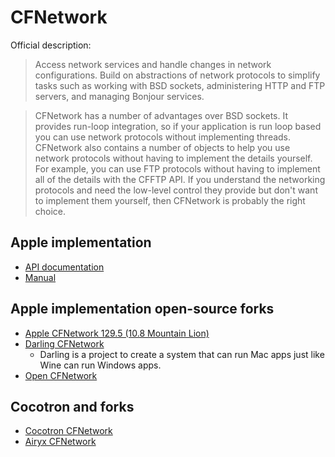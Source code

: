 # CFNetwork

Official description:

> Access network services and handle changes in network configurations. Build on abstractions of network protocols to simplify tasks such as working with BSD sockets, administering HTTP and FTP servers, and managing Bonjour services.

> CFNetwork has a number of advantages over BSD sockets. It provides run-loop integration, so if your application is run loop based you can use network protocols without implementing threads. CFNetwork also contains a number of objects to help you use network protocols without having to implement the details yourself. For example, you can use FTP protocols without having to implement all of the details with the CFFTP API. If you understand the networking protocols and need the low-level control they provide but don't want to implement them yourself, then CFNetwork is probably the right choice.

## Apple implementation

* [API documentation](https://developer.apple.com/documentation/cfnetwork?language=objc)
* [Manual](https://developer.apple.com/library/archive/documentation/Networking/Conceptual/CFNetwork/Concepts/Concepts.html)

## Apple implementation open-source forks

* [Apple CFNetwork 129.5 (10.8 Mountain Lion)](https://github.com/apple-oss-distributions/CFNetwork)
* [Darling CFNetwork](https://github.com/darlinghq/darling-cfnetwork)
    * Darling is a project to create a system that can run Mac apps just like Wine can run Windows apps.
* [Open CFNetwork](https://github.com/gerickson/opencfnetwork)

## Cocotron and forks

* [Cocotron CFNetwork](https://github.com/cjwl/cocotron/tree/master/CFNetwork)
* [Airyx CFNetwork](https://github.com/mszoek/airyx/tree/main/Frameworks/CFNetwork)